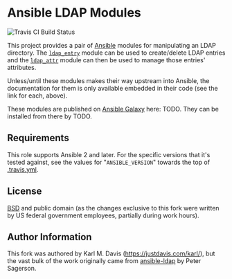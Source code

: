 # Ansible LDAP Modules

![Travis CI Build Status](https://travis-ci.org/karlmdavis/ansible-role-ldap.svg)

This project provides a pair of [Ansible](http://www.ansible.com) modules for manipulating an LDAP directory. The [`ldap_entry`](./ldap-entry) module can be used to create/delete LDAP entries and the [`ldap_attr`](./ldap_attr) module can then be used to manage those entries' attributes.

Unless/until these modules makes their way upstream into Ansible, the documentation for them is only available embedded in their code (see the link for each, above).

These modules are published on [Ansible Galaxy](https://galaxy.ansible.com) here: TODO. They can be installed from there by TODO.

Requirements
------------

This role supports Ansible 2 and later. For the specific versions that it's tested against, see the values for "`ANSIBLE_VERSION`" towards the top of [.travis.yml](./.travis.yml).

License
-------

[BSD](./LICENSE) and public domain (as the changes exclusive to this fork were written by US federal government employees, partially during work hours).

Author Information
------------------

This fork was authored by Karl M. Davis (https://justdavis.com/karl/), but the vast bulk of the work originally came from [ansible-ldap](https://bitbucket.org/psagers/ansible-ldap) by Peter Sagerson.

